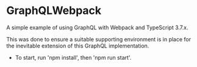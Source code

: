 # GraphQLWebpack
A simple example of using GraphQL with Webpack and TypeScript 3.7.x.

This was done to ensure a suitable supporting environment is in place for the inevitable extension of this GraphQL implementation.

- To start, run 'npm install', then 'npm run start'.
